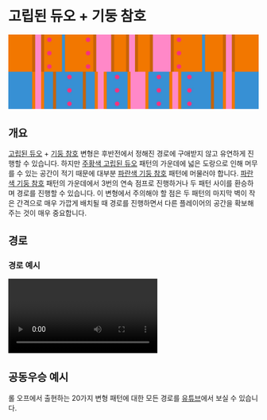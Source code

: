 # 고립된 듀오 + 기둥 참호

![Isolated Duo + Pillar Trench](../images/variations/isolated-duo-pillar-trench.jpg)

## 개요

[고립된 듀오](../rolls/isolated-duo.md#주황색-패턴) + [기둥 참호](../rolls/pillar-trench.md#파란색-패턴) 변형은 후반전에서 정해진 경로에 구애받지 않고 유연하게 진행할 수 있습니다. 하지만 [주황색 고립된 듀오](../rolls/isolated-duo.md#주황색-패턴) 패턴의 가운데에 넓은 도랑으로 인해 머무를 수 있는 공간이 적기 때문에 대부분 [파란색 기둥 참호](../rolls/pillar-trench.md#파란색-패턴) 패턴에 머물러야 합니다. [파란색 기둥 참호](../rolls/pillar-trench.md#파란색-패턴) 패턴의 가운데에서 3번의 연속 점프로 진행하거나 두 패턴 사이를 환승하며 경로를 진행할 수 있습니다. 이 변형에서 주의해야 할 점은 두 패턴의 마지막 벽이 작은 간격으로 매우 가깝게 배치될 때 경로를 진행하면서 다른 플레이어의 공간을 확보해 주는 것이 매우 중요합니다.

## 경로

### 경로 예시

<video controls>
  <source src="../../images/variations/isolated-duo-pillar-trench-standard-path.mp4" type="video/mp4">
</video>

## 공동우승 예시

롤 오프에서 출현하는 20가지 변형 패턴에 대한 모든 경로를 [유튜브](https://www.youtube.com/playlist?list=PLG_QNSp9ZgJLWYSNl4vY26VJCZeOQHO1F)에서 보실 수 있습니다.
